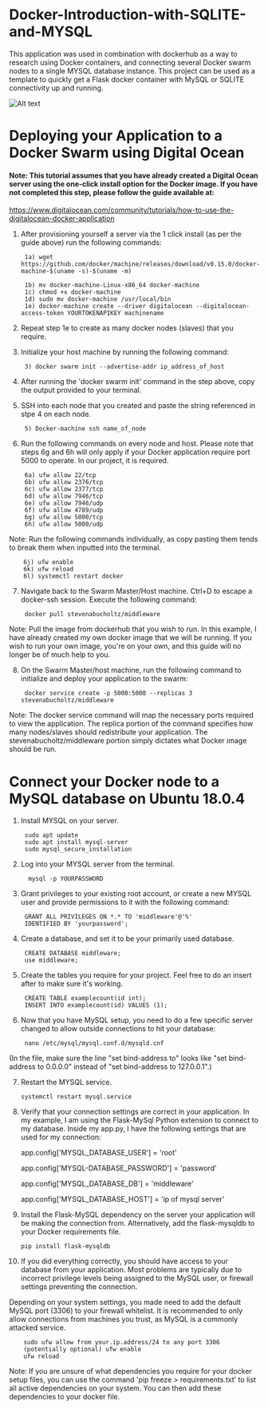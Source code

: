 # Docker-Introduction-with-SQLITE-and-MYSQL
This application was used in combination with dockerhub as a way to research using Docker containers, and connecting several Docker swarm nodes to a single MYSQL database instance. This project can be used as a template to quickly get a Flask docker container with MySQL or SQLITE connectivity up and running.

![Alt text](https://media.discordapp.net/attachments/492769970321883148/503003573429338112/unknown.png)


# Deploying your Application to a Docker Swarm using Digital Ocean

#### Note: This tutorial assumes that you have already created a Digital Ocean server using the one-click install option for the Docker image. If you have not completed this step, please follow the guide available at: 
https://www.digitalocean.com/community/tutorials/how-to-use-the-digitalocean-docker-application

1) After provisioning yourself a server via the 1 click install (as per the guide above) run the following commands:

		1a) wget https://github.com/docker/machine/releases/download/v0.15.0/docker-machine-$(uname -s)-$(uname -m)
		
		1b) mv docker-machine-Linux-x86_64 docker-machine
		1c) chmod +x docker-machine 
		1d) sudo mv docker-machine /usr/local/bin
		1e) docker-machine create --driver digitalocean --digitalocean-access-token YOURTOKENAPIKEY machinename
		
2) Repeat step 1e to create as many docker nodes (slaves) that you require.
3) Initialize your host machine by running the following command:

		3) docker swarm init --advertise-addr ip_address_of_host
		
4) After running the 'docker swarm init' command in the step above, copy the output provided to your terminal. 
5) SSH into each node that you created and paste the string referenced in stpe 4 on each node. 

		5) Docker-machine ssh name_of_node 

6) Run the following commands on every node and host. Please note that steps 6g and 6h will only apply if your Docker application require port 5000 to operate. In our project, it is required.

  		6a) ufw allow 22/tcp
  		6b) ufw allow 2376/tcp
  		6c) ufw allow 2377/tcp
  		6d) ufw allow 7946/tcp
  		6e) ufw allow 7946/udp
  		6f) ufw allow 4789/udp
  		6g) ufw allow 5000/tcp
  		6h) ufw allow 5000/udp
  
Note: Run the following commands individually, as copy pasting them tends to break them when inputted into the terminal.
 
  		6j) ufw enable
  		6k) ufw reload
  		6l) systemctl restart docker

7) Navigate back to the Swarm Master/Host machine. Ctrl+D to escape a docker-ssh session. Execute the following command:

  		docker pull stevenabucholtz/middleware

Note: Pull the image from dockerhub that you wish to run. In this example, I have already created my own docker image that we will be running. If you wish to run your own image, you're on your own, and this guide will no longer be of much help to you.

8) On the Swarm Master/host machine, run the following command to initialize and deploy your application to the swarm:

		docker service create -p 5000:5000 --replicas 3 stevenabucholtz/middleware 

Note: The docker service command will map the necessary ports required to view the application. The replica portion of the command specifies how many nodes/slaves should redistribute your application. The stevenabucholtz/middleware portion simply dictates what Docker image should be run. 


# Connect your Docker node to a MySQL database on Ubuntu 18.0.4

1) Install MYSQL on your server.

  		sudo apt update
	  	sudo apt install mysql-server
  		sudo mysql_secure_installation

2) Log into your MYSQL server from the terminal.

 		 mysql -p YOURPASSWORD

3) Grant privileges to your existing root account, or create a new MYSQL user and provide permissions to it with the following command:

		GRANT ALL PRIVILEGES ON *.* TO 'middleware'@'%'
		IDENTIFIED BY 'yourpassword';

4) Create a database, and set it to be your primarily used database.

		CREATE DATABASE middleware;
		use middleware;

5) Create the tables you require for your project. Feel free to do an insert after to make sure it's working. 

		CREATE TABLE examplecount(id int);
		INSERT INTO examplecount(id) VALUES (1);

6) Now that you have MySQL setup, you need to do a few specific server changed to allow outside connections to hit your database:

  		nano /etc/mysql/mysql.conf.d/mysqld.cnf
  
(In the file, make sure the line "set bind-address to" looks like "set bind-address to 0.0.0.0" instead of "set bind-address to 127.0.0.1".)

 7) Restart the MYSQL service.
 
  		systemctl restart mysql.service

  8) Verify that your connection settings are correct in your application. In my example, I am using the Flask-MySql Python extension to connect to my database. Inside my app.py, I have the following settings that are used for my connection:

  		app.config['MYSQL_DATABASE_USER'] = 'root'
		
  		app.config['MYSQL-DATABASE_PASSWORD'] = 'password'
		
  		app.config['MYSQL_DATABASE_DB'] = 'middleware'
		
  		app.config['MYSQL_DATABASE_HOST'] = 'ip of mysql server'

9)  Install the Flask-MySQL dependency on the server your application will be making the connection from. Alternatively, add the flask-mysqldb to your Docker requirements file.  

		pip install flask-mysqldb

10) If you did everything correctly, you should have access to your database from your application. Most problems are typically due to incorrect privilege levels being assigned to the MySQL user, or firewall settings preventing the connection. 

Depending on your system settings, you made need to add the default MySQL port (3306) to your firewall whitelist. It is recommended to only allow connections from machines you trust, as MySQL is a commonly attacked service.

		sudo ufw allow from your.ip.address/24 to any port 3306
		(potentially optional) ufw enable
		ufw reload

Note: If you are unsure of what dependencies you require for your docker setup files, you can use the command 
'pip freeze > requirements.txt' to list all active dependencies on your system. You can then add these dependencies to your docker file.








